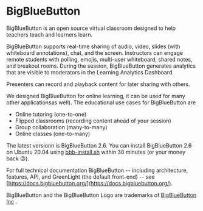 BigBlueButton
=============
BigBlueButton is an open source virtual classroom designed to help teachers teach and learners learn.  

BigBlueButton supports real-time sharing of audio, video, slides (with whiteboard annotations), chat, and the screen.  Instructors can engage remote students with polling, emojis, multi-user whiteboard, shared notes, and breakout rooms.  During the session, BigBlueButton generates analytics that are visible to moderators in the Learning Analytics Dashboard.

Presenters can record and playback content for later sharing with others.

We designed BigBlueButton for online learning, it can be used for many other applicationsas well).  The educational use cases for BigBlueButton are

  * Online tutoring (one-to-one)
  * Flipped classrooms (recording content ahead of your session)
  * Group collaboration (many-to-many)
  * Online classes (one-to-many)

The latest versionn is BigBlueButton 2.6.  You can install BigBlueButton 2.6 on Ubuntu 20.04 using [bbb-install.sh](https://github.com/bigbluebutton/bbb-install) within 30 minutes (or your money back 😉).

For full technical documentation BigBlueButton -- including architecture, features, API, and GreenLight (the default front-end) -- see [https://docs.bigbluebutton.org/](https://docs.bigbluebutton.org/).

BigBlueButton and the BigBlueButton Logo are trademarks of [BigBlueButton Inc](https://bigbluebutton.org) .
